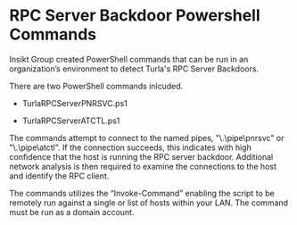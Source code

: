 # RPC Server Backdoor Powershell Commands

Insikt Group created PowerShell commands that can be run in an organization’s environment to detect Turla's RPC Server Backdoors.

There are two PowerShell commands inlcuded.

* TurlaRPCServerPNRSVC.ps1

* TurlaRPCServerATCTL.ps1

The commands attempt to connect to the named pipes, "\\.\pipe\pnrsvc" or "\\.\pipe\atctl". If the connection succeeds, this indicates with high confidence that the host is running the RPC server backdoor. Additional network analysis is then required to examine the connections to the host and identify the RPC client.

The commands utilizes the “Invoke-Command” enabling the script to be remotely run against a single or list of hosts within your LAN. The command must be run as a domain account.
